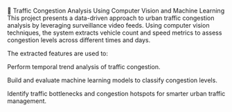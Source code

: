 🚦 Traffic Congestion Analysis Using Computer Vision and Machine Learning
This project presents a data-driven approach to urban traffic congestion analysis by leveraging surveillance video feeds. Using computer vision techniques, the system extracts vehicle count and speed metrics to assess congestion levels across different times and days.

The extracted features are used to:

Perform temporal trend analysis of traffic congestion.

Build and evaluate machine learning models to classify congestion levels.

Identify traffic bottlenecks and congestion hotspots for smarter urban traffic management.
